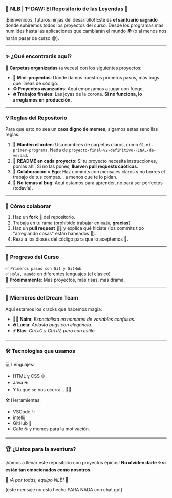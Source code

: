 ### 🏫 **NLB | 1º DAW: El Repositorio de las Leyendas** 🚀  
¡Bienvenidos, futuros ninjas del desarrollo! Este es **el santuario sagrado** donde subiremos todos los proyectos del curso. Desde los programas más humildes hasta las aplicaciones que cambiarán el mundo 🌍 (o al menos nos harán pasar de curso 😅).

---

### ✨ **¿Qué encontrarás aquí?**  
📂 **Carpetas organizadas** (a veces) con los siguientes proyectos:  
- **👾 Mini-proyectos**: Donde damos nuestros primeros pasos, más bugs que líneas de código.  
- **⚙️ Proyectos avanzados**: Aquí empezamos a jugar con fuego.  
- **🔥 Trabajos finales**: Las joyas de la corona. **Si no funciona, lo arreglamos en producción.**  

---

### 💡 **Reglas del Repositorio**  
Para que esto no sea un **caos digno de memes**, sigamos estas sencillas reglas:  
1. 🧹 **Mantén el orden**: Usa nombres de carpetas claros, como `01-mi-primer-programa`. Nada de `proyecto-final-v2-definitivo-FINAL-de-verdad`.  
2. 📜 **README en cada proyecto**: Si tu proyecto necesita instrucciones, ponlas ahí. Si no las pones, **llueven pull requests caóticas**.  
3. 🤝 **Colaboración > Ego**: Haz commits con mensajes claros y no borres el trabajo de tus compas... a menos que te lo pidan.  
4. 🐛 **No temas al bug**: Aquí estamos para aprender, no para ser perfectos (todavía).  

---

### 📌 **Cómo colaborar**  
1. Haz un **fork** 🍴 del repositorio.  
2. Trabaja en tu rama (prohibido trabajar en `main`, **gracias**).  
3. Haz un **pull request** 🧙‍♂️ y explica qué hiciste (los commits tipo "arreglando cosas" están baneados 🚫).  
4. Reza a los dioses del código para que lo aceptemos 🙏.  

---

### 📅 **Progreso del Curso**  
✅ `Primeros pasos con Git y GitHub`  
✅ `Hola, mundo` en diferentes lenguajes (el clásico)  
🔄 **Próximamente**: Más proyectos, más risas, más drama.  

---

### 🤩 **Miembros del Dream Team**  
Aquí estamos los cracks que hacemos magia:  
- **🐱‍💻 Naim**: _Especialista en nombres de variables confusas._  
- **🔥 Lucia**: _Aplasta bugs con elegancia._  
- **⚡ Blas**: _Ctrl+C y Ctrl+V, pero con estilo._  


---

### 🛠️ **Tecnologías que usamos**  
💻 Lenguajes:  
- HTML y CSS 🌐  
- Java ☕  
- Y lo que se nos ocurra… 🤷‍♂️  

🛠️ Herramientas:  
- VSCode ✨
- intellij
- GitHub 💖  
- Café ☕ y memes para la motivación.  

---

### 🏆 **¿Listos para la aventura?**  
¡Vamos a llenar este repositorio con proyectos épicos! **No olviden darle ⭐ si están tan emocionados como nosotros.**  

🚀 _¡A por todas, equipo NLB!_ 🎉  

(este mensaje no esta hecho PARA NADA con chat gpt)
